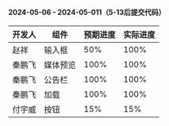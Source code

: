#### 2024-05-06 - 2024-05-011（5-13后提交代码）
|开发人	|组件		|预期进度	|实际进度	|
| ---	| ---		| ---		|---		|
|赵祥	| 输入框		|50%		|100%		|
|秦鹏飞	| 媒体预览	|100%		|100%		|
|秦鹏飞	| 公告栏		|100%		|100%		|
|秦鹏飞	| 加载		|100%		|100%		|
|付宇威	| 按钮		|15%		|15%		|
